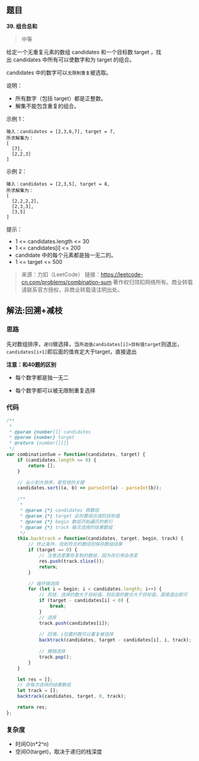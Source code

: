 ## 题目
**39. 组合总和**

>中等

给定一个无重复元素的数组 candidates 和一个目标数 target ，找出 candidates 中所有可以使数字和为 target 的组合。

candidates 中的数字可以`无限制重复`被选取。

说明：
* 所有数字（包括 target）都是正整数。
* 解集不能包含重复的组合。 

示例 1：
```
输入：candidates = [2,3,6,7], target = 7,
所求解集为：
[
  [7],
  [2,2,3]
]
```

示例 2：
```
输入：candidates = [2,3,5], target = 8,
所求解集为：
[
  [2,2,2,2],
  [2,3,3],
  [3,5]
]
```

提示：
* 1 <= candidates.length <= 30
* 1 <= candidates[i] <= 200
* candidate 中的每个元素都是独一无二的。
* 1 <= target <= 500


>来源：力扣（LeetCode）
链接：https://leetcode-cn.com/problems/combination-sum
著作权归领扣网络所有。商业转载请联系官方授权，非商业转载请注明出处。

## 解法:回溯+减枝
### 思路

先对数组排序，`递归`做选择，当`所选值candidates[i]>目标值target`则退出，`candidates[i+1]`即后面的值肯定大于target，直接退出



**注意：和40题的区别**

* 每个数字都是独一无二

* 每个数字都可以被无限制重复选择

  

### 代码
```js
/**
 * 
 * @param {number[]} candidates
 * @param {number} target
 * @return {number[][]}
 */
var combinationSum = function(candidates, target) {
    if (candidates.length <= 0) {
        return [];
    }

    // 从小到大排序，是剪枝的关键
    candidates.sort((a, b) => parseInt(a) - parseInt(b));

    /**
     * 
     * @param {*} candidates 原数组
     * @param {*} target 此时要组合成的目标值
     * @param {*} begin 数组开始遍历的索引
     * @param {*} track 每次选择的结果数组
     */
    this.backtrack = function(candidates, target, begin, track) {
        // 终止条件，找到符合的数组则保存数组结果
        if (target == 0) {
            // 注意这里要存复制的数组，因为存引用会改变
            res.push(track.slice()); 
            return;
        }

        // 循环做选择 
        for (let i = begin; i < candidates.length; i++) {
            // 剪枝，选择的数大于目标值，则后面的数也大于目标值，直接退出即可
            if (target - candidates[i] < 0) {
                break;
            }
            // 选择
            track.push(candidates[i]);
            
            // 回溯，i位置的数可以重复被选择
            backtrack(candidates, target - candidates[i], i, track);
            
            // 撤销选择
            track.pop();
        }
    }

    let res = [];
    // 存每次选择的结果数组
    let track = [];
    backtrack(candidates, target, 0, track);

    return res;
};
```

### 复杂度
* 时间O(n*2^n)
* 空间O(target)，取决于递归的栈深度
